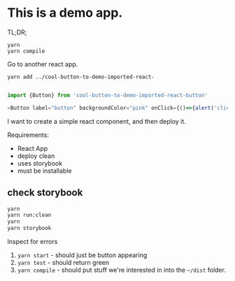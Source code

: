 # This is a demo app.


TL;DR;

```
yarn
yarn compile
```

Go to another react app.

`yarn add ../cool-button-to-demo-imported-react-`

```typescript jsx

import {Button} from 'cool-button-to-demo-imported-react-button'

<Button label="button" backgroundColor="pink" onClick={()=>{alert('clicked')}}/>

```


I want to create a simple react component, and then deploy it.

Requirements:
- React App
- deploy clean
- uses storybook
- must be installable

## check storybook

```sh
yarn
yarn run:clean
yarn
yarn storybook
```

Inspect for errors

1. `yarn start` - should just be button appearing
1. `yarn test` - should return green
1. `yarn compile` - should put stuff we're interested in into the `~/dist` folder.

